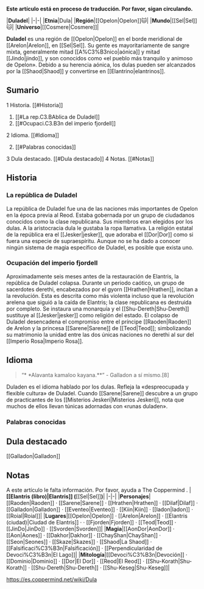 **Este artículo está en proceso de traducción. Por favor, sigan circulando.**


|**Duladel**|
|-|-|
|**Etnia**|Dula|
|**Región**|[[Opelon\|Opelon]]🐱︎|
|**Mundo**|[[Sel\|Sel]]🐱︎|
|**Universo**|[[Cosmere\|Cosmere]]|

**Duladel** es una región de [[Opelon\|Opelon]] en el borde meridional de [[Arelon\|Arelon]], en [[Sel\|Sel]]. Su gente es mayoritariamente de sangre mixta, generalmente mitad [[A%C3%B3nico\|aónica]] y mitad [[Jindo\|jindo]], y son conocidos como «el pueblo más tranquilo y animoso de Opelon». Debido a su herencia aónica, los dulas pueden ser alcanzados por la [[Shaod\|Shaod]] y convertirse en [[Elantrino\|elantrinos]].

## Sumario

1 Historia. [[#Historia]] 

1. [[#La rep.C3.BAblica de Duladel]] 
1. [[#Ocupaci.C3.B3n del imperio fjordell]] 


2 Idioma. [[#Idioma]] 

2. [[#Palabras conocidas]] 


3 Dula destacado. [[#Dula destacado]] 
4 Notas. [[#Notas]] 


## Historia
### La república de Duladel
La república de Duladel fue una de las naciones más importantes de Opelon en la época previa al Reod. Estaba gobernada por un grupo de ciudadanos conocidos como la clase republicana. Sus miembros eran elegidos por los dulas. A la aristocracia dula le gustaba la ropa llamativa. La religión estatal de la república era el [[Jesker\|jesker]], que adoraba el [[Dor\|Dor]] como si fuera una especie de supraespíritu. Aunque no se ha dado a conocer ningún sistema de magia específico de Duladel, es posible que exista uno.

### Ocupación del imperio fjordell
Aproximadamente seis meses antes de la restauración de Elantris, la república de Duladel colapsa. Durante un periodo caótico, un grupo de sacerdotes derethi, encabezados por el gyorn [[Hrathen\|Hrathen]], incitan a la revolución. Esta es descrita como más violenta incluso que la revolución arelena que siguió a la caída de Elantris; la clase republicana es destruida por completo. Se instaura una monarquía y el [[Shu-Dereth\|Shu-Dereth]] sustituye al [[Jesker\|jesker]] como religión del estado. El colapso de Duladel desencadena el compromiso entre el príncipe [[Raoden\|Raoden]] de Arelon y la princesa [[Sarene\|Sarene]] de [[Teod\|Teod]]; simbolizando su matrimonio la unidad entre las dos únicas naciones no derethi al sur del [[Imperio Rosa\|Imperio Rosa]].

## Idioma
>“* *Alavanta kamaloo kayana.**”
\- Galladon a sí mismo.[8]


Duladen es el idioma hablado por los dulas. Refleja la «despreocupada y flexible cultura» de Duladel.
Cuando [[Sarene\|Sarene]] descubre a un grupo de practicantes de los [[Misterios Jeskeri\|Misterios Jeskeri]], nota que muchos de ellos llevan túnicas adornadas con «runas duladen».

### Palabras conocidas

## Dula destacado
[[Galladon\|Galladon]]
## Notas

A este artículo le falta información. Por favor, ayuda a The Coppermind .
|**[[Elantris (libro)\|Elantris]] (**[[Sel\|Sel]]**)**|
|-|-|
|**Personajes**|[[Raoden\|Raoden]] · [[Sarene\|Sarene]] · [[Hrathen\|Hrathen]] · [[Dilaf\|Dilaf]] · [[Galladon\|Galladon]] · [[Eventeo\|Eventeo]] · [[Kiin\|Kiin]] · [[Iadon\|Iadon]] · [[Roial\|Roial]]|
|**Lugares**|[[Opelon\|Opelon]] · [[Arelon\|Arelon]] · [[Elantris (ciudad)\|Ciudad de Elantris]] ·  · [[Fjorden\|Fjorden]] · [[Teod\|Teod]] · [[JinDo\|JinDo]] · [[Svorden\|Svorden]]|
|**Magia**|[[AonDor\|AonDor]] · [[Aon\|Aones]] · [[Dakhor\|Dakhor]] · [[ChayShan\|ChayShan]] · [[Seon\|Seones]] · [[Skaze\|Skazes]] · [[Shaod\|La Shaod]] · [[Falsificaci%C3%B3n\|Falsificación]] · [[Perpendicularidad de Devoci%C3%B3n\|El Lago]]|
|**Mitología**|[[Devoci%C3%B3n\|Devoción]] · [[Dominio\|Dominio]] · [[Dor\|El Dor]] · [[Reod\|El Reod]] · [[Shu-Korath\|Shu-Korath]] · [[Shu-Dereth\|Shu-Dereth]] · [[Shu-Keseg\|Shu-Keseg]]|



https://es.coppermind.net/wiki/Dula